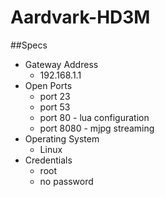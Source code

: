 # Aardvark-HD3M

##Specs
* Gateway Address 
    - 192.168.1.1
* Open Ports 
    - port 23
    - port 53
    - port 80 - lua configuration
    - port 8080 - mjpg streaming
* Operating System
    - Linux
* Credentials
    - root
    - no password